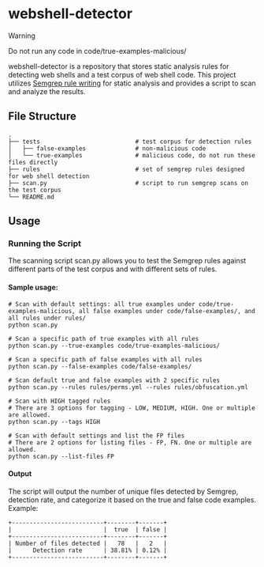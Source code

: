 # webshell-detector

> [!WARNING]
> Do not run any code in code/true-examples-malicious/

webshell-detector is a repository that stores static analysis rules for detecting web shells and a test corpus of web shell code. This project utilizes [Semgrep rule writing](https://semgrep.dev/docs/writing-rules/overview) for static analysis and provides a script to scan and analyze the results.
## File Structure
```
.  
├── tests                           # test corpus for detection rules  
│   ├── false-examples              # non-malicious code  
│   └── true-examples               # malicious code, do not run these files directly  
├── rules                           # set of semgrep rules designed for web shell detection  
├── scan.py                         # script to run semgrep scans on the test corpus  
└── README.md
```
## Usage
### Running the Script  
The scanning script scan.py allows you to test the Semgrep rules against different parts of the test corpus and with different sets of rules.


#### Sample usage:
```
# Scan with default settings: all true examples under code/true-examples-malicious, all false examples under code/false-examples/, and all rules under rules/
python scan.py

# Scan a specific path of true examples with all rules
python scan.py --true-examples code/true-examples-malicious/

# Scan a specific path of false examples with all rules
python scan.py --false-examples code/false-examples/

# Scan default true and false examples with 2 specific rules
python scan.py --rules rules/perms.yml --rules rules/obfuscation.yml

# Scan with HIGH tagged rules
# There are 3 options for tagging - LOW, MEDIUM, HIGH. One or multiple are allowed.
python scan.py --tags HIGH

# Scan with default settings and list the FP files
# There are 2 options for listing files - FP, FN. One or multiple are allowed.
python scan.py --list-files FP
```
#### Output
The script will output the number of unique files detected by Semgrep, detection rate, and categorize it based on the true and false code examples.  
Example:
```
+--------------------------+--------+-------+
|                          |  true  | false |
+--------------------------+--------+-------+
| Number of files detected |   78   |   2   |
|      Detection rate      | 38.81% | 0.12% |
+--------------------------+--------+-------+
```
